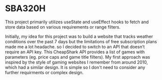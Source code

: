 # SBA320H

This project primarily utilizes useState and useEffect hooks to fetch and store data based on various requirements or range filters.

Initially, my idea for this project was to build a website that tracks weather conditions over the past 7 days but the limitations of free subscription plans made me a lot headache. so I decided to switch to an API that doesn’t require an API key. This CheapShark API provides a list of games with parameters (eg. price caps and game title filters). My first approach was inspired by the style of gaming websites I remember from around 2010, which had a similar design. It is simple so I don't need to consider any further requirments or complex design.
